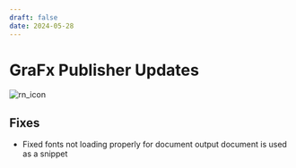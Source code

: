 ```yaml
---
draft: false
date: 2024-05-28
---
```


# GraFx Publisher Updates

![rn_icon](/assets/icon-GraFx-Publisher.svg)

<!-- more -->

## Fixes

- Fixed fonts not loading properly for document output document is used as a snippet
